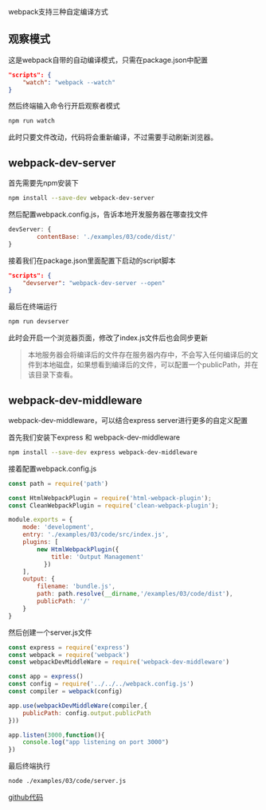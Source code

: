 

webpack支持三种自定编译方式

## 观察模式

这是webpack自带的自动编译模式，只需在package.json中配置

```json
"scripts": {
    "watch": "webpack --watch"
}
```
然后终端输入命令行开启观察者模式
```bash
npm run watch
```
此时只要文件改动，代码将会重新编译，不过需要手动刷新浏览器。

<!-- more -->

## webpack-dev-server

首先需要先npm安装下
```bash
npm install --save-dev webpack-dev-server
```

然后配置webpack.config.js，告诉本地开发服务器在哪查找文件
```javascript
devServer: {
        contentBase: './examples/03/code/dist/'
}
```

接着我们在package.json里面配置下启动的script脚本
```json
"scripts": {
    "devserver": "webpack-dev-server --open"
}
```

最后在终端运行
```bash
npm run devserver
```

此时会开启一个浏览器页面，修改了index.js文件后也会同步更新
>本地服务器会将编译后的文件存在服务器内存中，不会写入任何编译后的文件到本地磁盘，如果想看到编译后的文件，可以配置一个publicPath，并在该目录下查看。


## webpack-dev-middleware

webpack-dev-middleware，可以结合express server进行更多的自定义配置

首先我们安装下express 和 webpack-dev-middleware
```bash
npm install --save-dev express webpack-dev-middleware
```

接着配置webpack.config.js
```javascript
const path = require('path')

const HtmlWebpackPlugin = require('html-webpack-plugin');
const CleanWebpackPlugin = require('clean-webpack-plugin');

module.exports = {
    mode: 'development',
    entry: './examples/03/code/src/index.js',
    plugins: [
        new HtmlWebpackPlugin({
            title: 'Output Management'
          })
    ],
    output: {
        filename: 'bundle.js',
        path: path.resolve(__dirname,'/examples/03/code/dist'),
        publicPath: '/'
    }
}
```

然后创建一个server.js文件
```javascript
const express = require('express')
const webpack = require('webpack')
const webpackDevMiddleWare = require('webpack-dev-middleware')

const app = express()
const config = require('../../../webpack.config.js')
const compiler = webpack(config)

app.use(webpackDevMiddleWare(compiler,{
    publicPath: config.output.publicPath
}))

app.listen(3000,function(){
    console.log("app listening on port 3000")
})
```

最后终端执行
```bash
node ./examples/03/code/server.js
```

[github代码](https://github.com/carvetime/study-webpack)